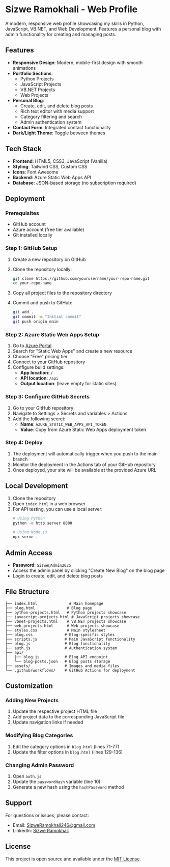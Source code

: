 # Sizwe Ramokhali - Web Profile

A modern, responsive web profile showcasing my skills in Python, JavaScript, VB.NET, and Web Development. Features a personal blog with admin functionality for creating and managing posts.

## Features

- **Responsive Design**: Modern, mobile-first design with smooth animations
- **Portfolio Sections**: 
  - Python Projects
  - JavaScript Projects
  - VB.NET Projects
  - Web Projects
- **Personal Blog**: 
  - Create, edit, and delete blog posts
  - Rich text editor with media support
  - Category filtering and search
  - Admin authentication system
- **Contact Form**: Integrated contact functionality
- **Dark/Light Theme**: Toggle between themes

## Tech Stack

- **Frontend**: HTML5, CSS3, JavaScript (Vanilla)
- **Styling**: Tailwind CSS, Custom CSS
- **Icons**: Font Awesome
- **Backend**: Azure Static Web Apps API
- **Database**: JSON-based storage (no subscription required)

## Deployment

### Prerequisites

- GitHub account
- Azure account (free tier available)
- Git installed locally

### Step 1: GitHub Setup

1. Create a new repository on GitHub
2. Clone the repository locally:
   ```bash
   git clone https://github.com/yourusername/your-repo-name.git
   cd your-repo-name
   ```

3. Copy all project files to the repository directory
4. Commit and push to GitHub:
   ```bash
   git add .
   git commit -m "Initial commit"
   git push origin main
   ```

### Step 2: Azure Static Web Apps Setup

1. Go to [Azure Portal](https://portal.azure.com)
2. Search for "Static Web Apps" and create a new resource
3. Choose "Free" pricing tier
4. Connect to your GitHub repository
5. Configure build settings:
   - **App location**: `/`
   - **API location**: `/api`
   - **Output location**: (leave empty for static sites)

### Step 3: Configure GitHub Secrets

1. Go to your GitHub repository
2. Navigate to Settings > Secrets and variables > Actions
3. Add the following secret:
   - **Name**: `AZURE_STATIC_WEB_APPS_API_TOKEN`
   - **Value**: Copy from Azure Static Web Apps deployment token

### Step 4: Deploy

1. The deployment will automatically trigger when you push to the main branch
2. Monitor the deployment in the Actions tab of your GitHub repository
3. Once deployed, your site will be available at the provided Azure URL

## Local Development

1. Clone the repository
2. Open `index.html` in a web browser
3. For API testing, you can use a local server:
   ```bash
   # Using Python
   python -m http.server 8000
   
   # Using Node.js
   npx serve .
   ```

## Admin Access

- **Password**: `Sizwe@Admin2025`
- Access the admin panel by clicking "Create New Blog" on the blog page
- Login to create, edit, and delete blog posts

## File Structure

```
├── index.html              # Main homepage
├── blog.html              # Blog page
├── python-projects.html   # Python projects showcase
├── javascript-projects.html # JavaScript projects showcase
├── vbnet-projects.html    # VB.NET projects showcase
├── web-projects.html      # Web projects showcase
├── styles.css             # Main stylesheet
├── blog.css              # Blog-specific styles
├── scripts.js            # Main JavaScript functionality
├── blog.js               # Blog functionality
├── auth.js               # Authentication system
├── api/
│   ├── blog.js           # Blog API endpoint
│   └── blog-posts.json   # Blog posts storage
├── assets/               # Images and media files
└── .github/workflows/    # GitHub Actions for deployment
```

## Customization

### Adding New Projects

1. Update the respective project HTML file
2. Add project data to the corresponding JavaScript file
3. Update navigation links if needed

### Modifying Blog Categories

1. Edit the category options in `blog.html` (lines 71-77)
2. Update the filter options in `blog.html` (lines 129-136)

### Changing Admin Password

1. Open `auth.js`
2. Update the `passwordHash` variable (line 10)
3. Generate a new hash using the `hashPassword` method

## Support

For questions or issues, please contact:
- Email: SizweRamokhali246@gmail.com
- LinkedIn: [Sizwe Ramokhali](http://www.linkedin.com/in/sizwe-ramokhali-78a2b821a/)

## License

This project is open source and available under the [MIT License](LICENSE).
